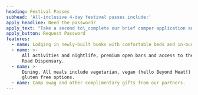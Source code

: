 ```yaml
---
heading: Festival Passes
subhead: 'All-inclusive 4-day festival passes include:'
apply_headline: Need the password?
apply_text: "Take a second to\_complete our brief camper application and we'll be in touch."
apply_button: Request Password
features:
  - name: Lodging in newly-built bunks with comfortable beds and in-bunk bathrooms.
  - name: >-
      All activities and nightlife, premium open bars and access to the Sunny
      Road Dispensary.
  - name: >-
      Dining. All meals include vegetarian, vegan (hello Beyond Meat!) and
      gluten free options.
  - name: Camp swag and other complimentary gifts from our partners.
---
```


